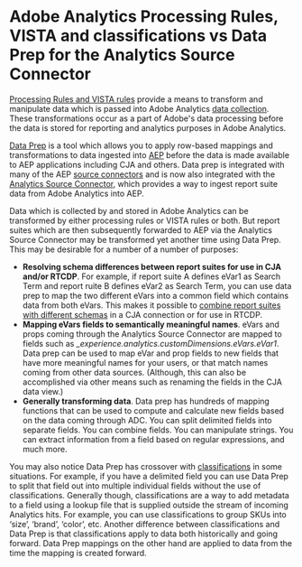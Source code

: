 # Adobe Analytics Processing Rules, VISTA and classifications vs Data Prep for the Analytics Source Connector

[Processing Rules and VISTA rules](https://experienceleague.adobe.com/docs/analytics/admin/admin-tools/processing-rules/processing-rules-configuration/processing-rule-order.html?lang=en) provide a means to transform and manipulate data which is passed into Adobe Analytics [data collection](https://experienceleague.adobe.com/docs/analytics/analyze/reports-analytics/reporting-interface/overview-data-collection.html?lang=en). These transformations occur as a part of Adobe's data processing before the data is stored for reporting and analytics purposes in Adobe Analytics. 


[Data Prep](https://experienceleague.adobe.com/docs/experience-platform/data-prep/home.html?lang=en) is a tool which allows you to apply row-based mappings and transformations to data ingested into [AEP](https://experienceleague.adobe.com/docs/experience-platform.html?lang=en) before the data is made available to AEP applications including CJA and others. Data prep is integrated with many of the AEP [source connectors](https://experienceleague.adobe.com/docs/experience-platform/sources/home.html?lang=en) and is now also integrated with the [Analytics Source Connector](https://experienceleague.adobe.com/docs/experience-platform/sources/ui-tutorials/create/adobe-applications/analytics.html?lang=en), which provides a way to ingest report suite data from Adobe Analytics into AEP. 

Data which is collected by and stored in Adobe Analytics can be transformed by either processing rules or VISTA rules or both. But report suites which are then subsequently forwarded to AEP via the Analytics Source Connector may be transformed yet another time using Data Prep. This may be desirable for a number of a number of purposes:

* **Resolving schema differences between report suites for use in CJA and/or RTCDP**. For example, if report suite A defines eVar1 as Search Term and report ruite B defines eVar2 as Search Term, you can use data prep to map the two different eVars into a common field which contains data from both eVars. This makes it possible to [combine report suites with different schemas](https://experienceleague.adobe.com/docs/analytics-platform/using/cja-usecases/combine-report-suites.html?lang=en) in a CJA connection or for use in RTCDP.
* **Mapping eVars fields to semantically meaningful names**. eVars and props coming through the Analytics Source Connector are mapped to fields such as _\_experience.analytics.customDimensions.eVars.eVar1_.  Data prep can be used to map eVar and prop fields to new fields that have more meaningful names for your users, or that match names coming from other data sources. (Although, this can also be accomplished via other means such as renaming the fields in the CJA data view.)
* **Generally transforming data**. Data prep has hundreds of mapping functions that can be used to compute and calculate new fields based on the data coming through ADC. You can split delimited fields into separate fields. You can combine fields. You can manipulate strings. You can extract information from a field based on regular expressions, and much more.


You may also notice Data Prep has crossover with [classifications](https://experienceleague.adobe.com/docs/analytics/components/classifications/c-classifications.html?lang=en) in some situations. For example, if you have a delimited field you can use Data Prep to split that field out into multiple individual fields without the use of classifications. Generally though, classifications are a way to add metadata to a field using a lookup file that is supplied outside the stream of incoming Analytics hits. For example, you can use classifications to group SKUs into ‘size’, ‘brand’, ‘color’, etc. Another difference between classifications and Data Prep is that classifications apply to data both historically and going forward. Data Prep mappings on the other hand are applied to data from the time the mapping is created forward.
